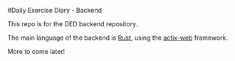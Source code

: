 #Daily Exercise Diary - Backend

This repo is for the DED backend repository.

The main language of the backend is [Rust](https://www.rust-lang.org/), using the [actix-web](https://github.com/actix/actix-web) framework.

More to come later!